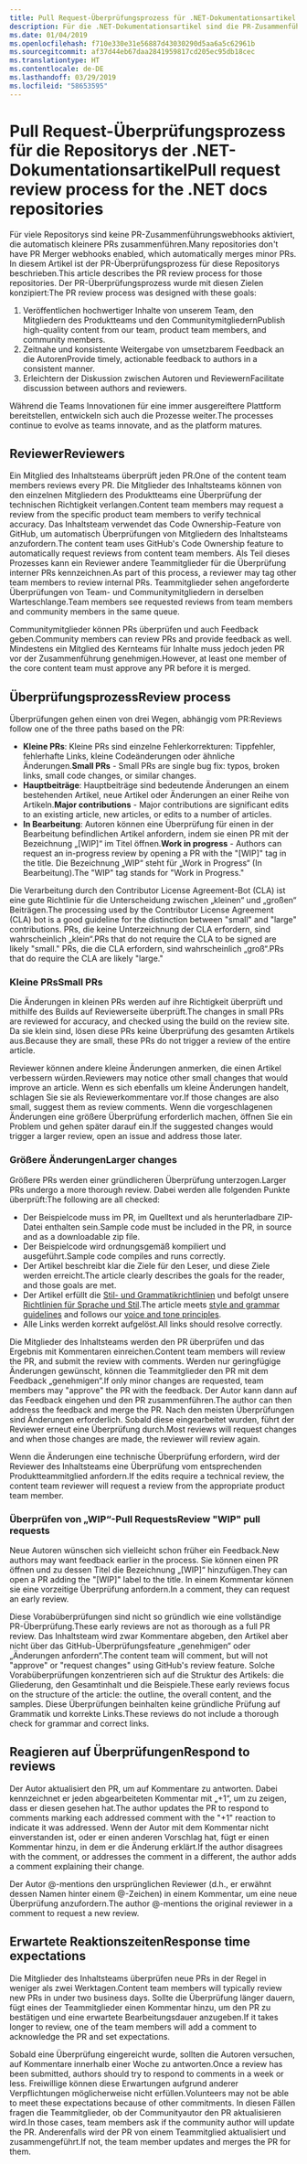 ```yaml
---
title: Pull Request-Überprüfungsprozess für .NET-Dokumentationsartikel
description: Für die .NET-Dokumentationsartikel sind die PR-Zusammenführungswebhooks nicht aktiviert. In diesem Artikel wird der PR-Prozess für diese Repositorys beschrieben.
ms.date: 01/04/2019
ms.openlocfilehash: f710e330e31e56887d43030290d5aa6a5c62961b
ms.sourcegitcommit: af37d44eb67daa2841959817cd205ec95db18cec
ms.translationtype: HT
ms.contentlocale: de-DE
ms.lasthandoff: 03/29/2019
ms.locfileid: "58653595"
---
```

# <a name="pull-request-review-process-for-the-net-docs-repositories"></a><span data-ttu-id="8a667-104">Pull Request-Überprüfungsprozess für die Repositorys der .NET-Dokumentationsartikel</span><span class="sxs-lookup"><span data-stu-id="8a667-104">Pull request review process for the .NET docs repositories</span></span>

<span data-ttu-id="8a667-105">Für viele Repositorys sind keine PR-Zusammenführungswebhooks aktiviert, die automatisch kleinere PRs zusammenführen.</span><span class="sxs-lookup"><span data-stu-id="8a667-105">Many repositories don't have PR Merger webhooks enabled, which automatically merges minor PRs.</span></span> <span data-ttu-id="8a667-106">In diesem Artikel ist der PR-Überprüfungsprozess für diese Repositorys beschrieben.</span><span class="sxs-lookup"><span data-stu-id="8a667-106">This article describes the PR review process for those repositories.</span></span> <span data-ttu-id="8a667-107">Der PR-Überprüfungsprozess wurde mit diesen Zielen konzipiert:</span><span class="sxs-lookup"><span data-stu-id="8a667-107">The PR review process was designed with these goals:</span></span>

1. <span data-ttu-id="8a667-108">Veröffentlichen hochwertiger Inhalte von unserem Team, den Mitgliedern des Produktteams und den Communitymitgliedern</span><span class="sxs-lookup"><span data-stu-id="8a667-108">Publish high-quality content from our team, product team members, and community members.</span></span>
1. <span data-ttu-id="8a667-109">Zeitnahe und konsistente Weitergabe von umsetzbarem Feedback an die Autoren</span><span class="sxs-lookup"><span data-stu-id="8a667-109">Provide timely, actionable feedback to authors in a consistent manner.</span></span>
1. <span data-ttu-id="8a667-110">Erleichtern der Diskussion zwischen Autoren und Reviewern</span><span class="sxs-lookup"><span data-stu-id="8a667-110">Facilitate discussion between authors and reviewers.</span></span>

<span data-ttu-id="8a667-111">Während die Teams Innovationen für eine immer ausgereiftere Plattform bereitstellen, entwickeln sich auch die Prozesse weiter.</span><span class="sxs-lookup"><span data-stu-id="8a667-111">The processes continue to evolve as teams innovate, and as the platform matures.</span></span>

## <a name="reviewers"></a><span data-ttu-id="8a667-112">Reviewer</span><span class="sxs-lookup"><span data-stu-id="8a667-112">Reviewers</span></span>

<span data-ttu-id="8a667-113">Ein Mitglied des Inhaltsteams überprüft jeden PR.</span><span class="sxs-lookup"><span data-stu-id="8a667-113">One of the content team members reviews every PR.</span></span> <span data-ttu-id="8a667-114">Die Mitglieder des Inhaltsteams können von den einzelnen Mitgliedern des Produktteams eine Überprüfung der technischen Richtigkeit verlangen.</span><span class="sxs-lookup"><span data-stu-id="8a667-114">Content team members may request a review from the specific product team members to verify technical accuracy.</span></span> <span data-ttu-id="8a667-115">Das Inhaltsteam verwendet das Code Ownership-Feature von GitHub, um automatisch Überprüfungen von Mitgliedern des Inhaltsteams anzufordern.</span><span class="sxs-lookup"><span data-stu-id="8a667-115">The content team uses GitHub's Code Ownership feature to automatically request reviews from content team members.</span></span> <span data-ttu-id="8a667-116">Als Teil dieses Prozesses kann ein Reviewer andere Teammitglieder für die Überprüfung interner PRs kennzeichnen.</span><span class="sxs-lookup"><span data-stu-id="8a667-116">As part of this process, a reviewer may tag other team members to review internal PRs.</span></span> <span data-ttu-id="8a667-117">Teammitglieder sehen angeforderte Überprüfungen von Team- und Communitymitgliedern in derselben Warteschlange.</span><span class="sxs-lookup"><span data-stu-id="8a667-117">Team members see requested reviews from team members and community members in the same queue.</span></span>

<span data-ttu-id="8a667-118">Communitymitglieder können PRs überprüfen und auch Feedback geben.</span><span class="sxs-lookup"><span data-stu-id="8a667-118">Community members can review PRs and provide feedback as well.</span></span> <span data-ttu-id="8a667-119">Mindestens ein Mitglied des Kernteams für Inhalte muss jedoch jeden PR vor der Zusammenführung genehmigen.</span><span class="sxs-lookup"><span data-stu-id="8a667-119">However, at least one member of the core content team must approve any PR before it is merged.</span></span>

## <a name="review-process"></a><span data-ttu-id="8a667-120">Überprüfungsprozess</span><span class="sxs-lookup"><span data-stu-id="8a667-120">Review process</span></span>

<span data-ttu-id="8a667-121">Überprüfungen gehen einen von drei Wegen, abhängig vom PR:</span><span class="sxs-lookup"><span data-stu-id="8a667-121">Reviews follow one of the three paths based on the PR:</span></span>

- <span data-ttu-id="8a667-122">**Kleine PRs**: Kleine PRs sind einzelne Fehlerkorrekturen: Tippfehler, fehlerhafte Links, kleine Codeänderungen oder ähnliche Änderungen.</span><span class="sxs-lookup"><span data-stu-id="8a667-122">**Small PRs** - Small PRs are single bug fix: typos, broken links, small code changes, or similar changes.</span></span>
- <span data-ttu-id="8a667-123">**Hauptbeiträge**: Hauptbeiträge sind bedeutende Änderungen an einem bestehenden Artikel, neue Artikel oder Änderungen an einer Reihe von Artikeln.</span><span class="sxs-lookup"><span data-stu-id="8a667-123">**Major contributions** - Major contributions are significant edits to an existing article, new articles, or edits to a number of articles.</span></span>
- <span data-ttu-id="8a667-124">**In Bearbeitung**: Autoren können eine Überprüfung für einen in der Bearbeitung befindlichen Artikel anfordern, indem sie einen PR mit der Bezeichnung „[WIP]“ im Titel öffnen.</span><span class="sxs-lookup"><span data-stu-id="8a667-124">**Work in progress** - Authors can request an in-progress review by opening a PR with the "[WIP]" tag in the title.</span></span> <span data-ttu-id="8a667-125">Die Bezeichnung „WIP“ steht für „Work in Progress“ (In Bearbeitung).</span><span class="sxs-lookup"><span data-stu-id="8a667-125">The "WIP" tag stands for "Work in Progress."</span></span> 

<span data-ttu-id="8a667-126">Die Verarbeitung durch den Contributor License Agreement-Bot (CLA) ist eine gute Richtlinie für die Unterscheidung zwischen „kleinen“ und „großen“ Beiträgen.</span><span class="sxs-lookup"><span data-stu-id="8a667-126">The processing used by the Contributor License Agreement (CLA) bot is a good guideline for the distinction between "small" and "large" contributions.</span></span> <span data-ttu-id="8a667-127">PRs, die keine Unterzeichnung der CLA erfordern, sind wahrscheinlich „klein“.</span><span class="sxs-lookup"><span data-stu-id="8a667-127">PRs that do not require the CLA to be signed are likely "small."</span></span> <span data-ttu-id="8a667-128">PRs, die die CLA erfordern, sind wahrscheinlich „groß“.</span><span class="sxs-lookup"><span data-stu-id="8a667-128">PRs that do require the CLA are likely "large."</span></span>

### <a name="small-prs"></a><span data-ttu-id="8a667-129">Kleine PRs</span><span class="sxs-lookup"><span data-stu-id="8a667-129">Small PRs</span></span>

<span data-ttu-id="8a667-130">Die Änderungen in kleinen PRs werden auf ihre Richtigkeit überprüft und mithilfe des Builds auf Reviewerseite überprüft.</span><span class="sxs-lookup"><span data-stu-id="8a667-130">The changes in small PRs are reviewed for accuracy, and checked using the build on the review site.</span></span> <span data-ttu-id="8a667-131">Da sie klein sind, lösen diese PRs keine Überprüfung des gesamten Artikels aus.</span><span class="sxs-lookup"><span data-stu-id="8a667-131">Because they are small, these PRs do not trigger a review of the entire article.</span></span> 

<span data-ttu-id="8a667-132">Reviewer können andere kleine Änderungen anmerken, die einen Artikel verbessern würden.</span><span class="sxs-lookup"><span data-stu-id="8a667-132">Reviewers may notice other small changes that would improve an article.</span></span> <span data-ttu-id="8a667-133">Wenn es sich ebenfalls um kleine Änderungen handelt, schlagen Sie sie als Reviewerkommentare vor.</span><span class="sxs-lookup"><span data-stu-id="8a667-133">If those changes are also small, suggest them as review comments.</span></span> <span data-ttu-id="8a667-134">Wenn die vorgeschlagenen Änderungen eine größere Überprüfung erforderlich machen, öffnen Sie ein Problem und gehen später darauf ein.</span><span class="sxs-lookup"><span data-stu-id="8a667-134">If the suggested changes would trigger a larger review, open an issue and address those later.</span></span> 

### <a name="larger-changes"></a><span data-ttu-id="8a667-135">Größere Änderungen</span><span class="sxs-lookup"><span data-stu-id="8a667-135">Larger changes</span></span>

<span data-ttu-id="8a667-136">Größere PRs werden einer gründlicheren Überprüfung unterzogen.</span><span class="sxs-lookup"><span data-stu-id="8a667-136">Larger PRs undergo a more thorough review.</span></span> <span data-ttu-id="8a667-137">Dabei werden alle folgenden Punkte überprüft:</span><span class="sxs-lookup"><span data-stu-id="8a667-137">The following are all checked:</span></span>

- <span data-ttu-id="8a667-138">Der Beispielcode muss im PR, im Quelltext und als herunterladbare ZIP-Datei enthalten sein.</span><span class="sxs-lookup"><span data-stu-id="8a667-138">Sample code must be included in the PR, in source and as a downloadable zip file.</span></span>
- <span data-ttu-id="8a667-139">Der Beispielcode wird ordnungsgemäß kompiliert und ausgeführt.</span><span class="sxs-lookup"><span data-stu-id="8a667-139">Sample code compiles and runs correctly.</span></span>
- <span data-ttu-id="8a667-140">Der Artikel beschreibt klar die Ziele für den Leser, und diese Ziele werden erreicht.</span><span class="sxs-lookup"><span data-stu-id="8a667-140">The article clearly describes the goals for the reader, and those goals are met.</span></span>
- <span data-ttu-id="8a667-141">Der Artikel erfüllt die [Stil- und Grammatikrichtlinien](dotnet-style-guide.md) und befolgt unsere [Richtlinien für Sprache und Stil](dotnet-voice-tone.md).</span><span class="sxs-lookup"><span data-stu-id="8a667-141">The article meets [style and grammar guidelines](dotnet-style-guide.md) and follows our [voice and tone principles](dotnet-voice-tone.md).</span></span>
- <span data-ttu-id="8a667-142">Alle Links werden korrekt aufgelöst.</span><span class="sxs-lookup"><span data-stu-id="8a667-142">All links should resolve correctly.</span></span>

<span data-ttu-id="8a667-143">Die Mitglieder des Inhaltsteams werden den PR überprüfen und das Ergebnis mit Kommentaren einreichen.</span><span class="sxs-lookup"><span data-stu-id="8a667-143">Content team members will review the PR, and submit the review with comments.</span></span> <span data-ttu-id="8a667-144">Werden nur geringfügige Änderungen gewünscht, können die Teammitglieder den PR mit dem Feedback „genehmigen“.</span><span class="sxs-lookup"><span data-stu-id="8a667-144">If only minor changes are requested, team members may "approve" the PR with the feedback.</span></span> <span data-ttu-id="8a667-145">Der Autor kann dann auf das Feedback eingehen und den PR zusammenführen.</span><span class="sxs-lookup"><span data-stu-id="8a667-145">The author can then address the feedback and merge the PR.</span></span> <span data-ttu-id="8a667-146">Nach den meisten Überprüfungen sind Änderungen erforderlich. Sobald diese eingearbeitet wurden, führt der Reviewer erneut eine Überprüfung durch.</span><span class="sxs-lookup"><span data-stu-id="8a667-146">Most reviews will request changes and when those changes are made, the reviewer will review again.</span></span>

<span data-ttu-id="8a667-147">Wenn die Änderungen eine technische Überprüfung erfordern, wird der Reviewer des Inhaltsteams eine Überprüfung vom entsprechenden Produktteammitglied anfordern.</span><span class="sxs-lookup"><span data-stu-id="8a667-147">If the edits require a technical review, the content team reviewer will request a review from the appropriate product team member.</span></span>

### <a name="review-wip-pull-requests"></a><span data-ttu-id="8a667-148">Überprüfen von „WIP“-Pull Requests</span><span class="sxs-lookup"><span data-stu-id="8a667-148">Review "WIP" pull requests</span></span>

<span data-ttu-id="8a667-149">Neue Autoren wünschen sich vielleicht schon früher ein Feedback.</span><span class="sxs-lookup"><span data-stu-id="8a667-149">New authors may want feedback earlier in the process.</span></span> <span data-ttu-id="8a667-150">Sie können einen PR öffnen und zu dessen Titel die Bezeichnung „[WIP]“ hinzufügen.</span><span class="sxs-lookup"><span data-stu-id="8a667-150">They can open a PR adding the "[WIP]" label to the title.</span></span> <span data-ttu-id="8a667-151">In einem Kommentar können sie eine vorzeitige Überprüfung anfordern.</span><span class="sxs-lookup"><span data-stu-id="8a667-151">In a comment, they can request an early review.</span></span>

<span data-ttu-id="8a667-152">Diese Vorabüberprüfungen sind nicht so gründlich wie eine vollständige PR-Überprüfung.</span><span class="sxs-lookup"><span data-stu-id="8a667-152">These early reviews are not as thorough as a full PR review.</span></span> <span data-ttu-id="8a667-153">Das Inhaltsteam wird zwar Kommentare abgeben, den Artikel aber nicht über das GitHub-Überprüfungsfeature „genehmigen“ oder „Änderungen anfordern“.</span><span class="sxs-lookup"><span data-stu-id="8a667-153">The content team will comment, but will not "approve" or "request changes" using GitHub's review feature.</span></span> <span data-ttu-id="8a667-154">Solche Vorabüberprüfungen konzentrieren sich auf die Struktur des Artikels: die Gliederung, den Gesamtinhalt und die Beispiele.</span><span class="sxs-lookup"><span data-stu-id="8a667-154">These early reviews focus on the structure of the article: the outline, the overall content, and the samples.</span></span> <span data-ttu-id="8a667-155">Diese Überprüfungen beinhalten keine gründliche Prüfung auf Grammatik und korrekte Links.</span><span class="sxs-lookup"><span data-stu-id="8a667-155">These reviews do not include a thorough check for grammar and correct links.</span></span>

## <a name="respond-to-reviews"></a><span data-ttu-id="8a667-156">Reagieren auf Überprüfungen</span><span class="sxs-lookup"><span data-stu-id="8a667-156">Respond to reviews</span></span>

<span data-ttu-id="8a667-157">Der Autor aktualisiert den PR, um auf Kommentare zu antworten. Dabei kennzeichnet er jeden abgearbeiteten Kommentar mit „+1“, um zu zeigen, dass er diesen gesehen hat.</span><span class="sxs-lookup"><span data-stu-id="8a667-157">The author updates the PR to respond to comments marking each addressed comment with the "+1" reaction to indicate it was addressed.</span></span> <span data-ttu-id="8a667-158">Wenn der Autor mit dem Kommentar nicht einverstanden ist, oder er einen anderen Vorschlag hat, fügt er einen Kommentar hinzu, in dem er die Änderung erklärt.</span><span class="sxs-lookup"><span data-stu-id="8a667-158">If the author disagrees with the comment, or addresses the comment in a different, the author adds a comment explaining their change.</span></span>

<span data-ttu-id="8a667-159">Der Autor @-mentions den ursprünglichen Reviewer (d.h., er erwähnt dessen Namen hinter einem @-Zeichen) in einem Kommentar, um eine neue Überprüfung anzufordern.</span><span class="sxs-lookup"><span data-stu-id="8a667-159">The author @-mentions the original reviewer in a comment to request a new review.</span></span> 

## <a name="response-time-expectations"></a><span data-ttu-id="8a667-160">Erwartete Reaktionszeiten</span><span class="sxs-lookup"><span data-stu-id="8a667-160">Response time expectations</span></span>

<span data-ttu-id="8a667-161">Die Mitglieder des Inhaltsteams überprüfen neue PRs in der Regel in weniger als zwei Werktagen.</span><span class="sxs-lookup"><span data-stu-id="8a667-161">Content team members will typically review new PRs in under two business days.</span></span> <span data-ttu-id="8a667-162">Sollte die Überprüfung länger dauern, fügt eines der Teammitglieder einen Kommentar hinzu, um den PR zu bestätigen und eine erwartete Bearbeitungsdauer anzugeben.</span><span class="sxs-lookup"><span data-stu-id="8a667-162">If it takes longer to review, one of the team members will add a comment to acknowledge the PR and set expectations.</span></span>

<span data-ttu-id="8a667-163">Sobald eine Überprüfung eingereicht wurde, sollten die Autoren versuchen, auf Kommentare innerhalb einer Woche zu antworten.</span><span class="sxs-lookup"><span data-stu-id="8a667-163">Once a review has been submitted, authors should try to respond to comments in a week or less.</span></span> <span data-ttu-id="8a667-164">Freiwillige können diese Erwartungen aufgrund anderer Verpflichtungen möglicherweise nicht erfüllen.</span><span class="sxs-lookup"><span data-stu-id="8a667-164">Volunteers may not be able to meet these expectations because of other commitments.</span></span> <span data-ttu-id="8a667-165">In diesen Fällen fragen die Teammitglieder, ob der Communityautor den PR aktualisieren wird.</span><span class="sxs-lookup"><span data-stu-id="8a667-165">In those cases, team members ask if the community author will update the PR.</span></span> <span data-ttu-id="8a667-166">Anderenfalls wird der PR von einem Teammitglied aktualisiert und zusammengeführt.</span><span class="sxs-lookup"><span data-stu-id="8a667-166">If not, the team member updates and merges the PR for them.</span></span>
